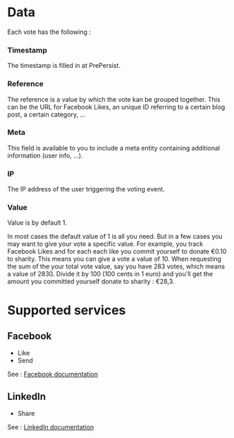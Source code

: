 # Data

Each vote has the following :

### Timestamp

The timestamp is filled in at PrePersist.

### Reference

The reference is a value by which the vote kan be grouped together. This can be the URL for Facebook Likes, an unique ID referring to a certain blog post, a certain category, ...

### Meta

This field is available to you to include a meta entity containing additional information (user info, ...).

### IP

The IP address of the user triggering the voting event.

### Value

Value is by default 1.

In most cases the default value of 1 is all you need. But in a few cases you may want to give your vote a specific value. For example, you track Facebook Likes and for each each like you commit yourself to donate €0.10 to sharity. This means you can give a vote a value of 10. When requesting the sum of the your total vote value, say you have 283 votes, which means a value of 2830. Divide it by 100 (100 cents in 1 euro) and you'll get the amount you committed yourself donate to sharity : €28,3.

# Supported services

## Facebook

* Like
* Send

See : [Facebook documentation](https://github.com/Kunstmaan/KunstmaanVotingBundle/blob/master/Resources/doc/facebook.md)

## LinkedIn

* Share

See : [LinkedIn documentation](https://github.com/Kunstmaan/KunstmaanVotingBundle/blob/master/Resources/doc/linkedin.md)